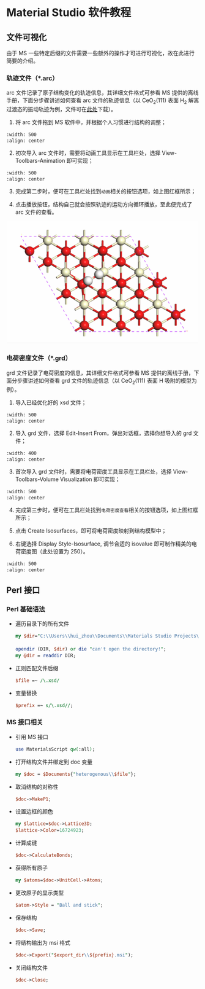 # Material Studio 软件教程

## 文件可视化

由于 MS 一些特定后缀的文件需要一些额外的操作才可进行可视化，故在此进行简要的介绍。

### 轨迹文件（\*.arc）

arc 文件记录了原子结构变化的轨迹信息，其详细文件格式可参看 MS 提供的离线手册，下面分步骤讲述如何查看 arc 文件的轨迹信息（以 CeO$_2$(111) 表面 H$_2$ 解离过渡态的振动轨迹为例，文件可在<a href="freq12.arc" target="_blank">此处</a>下载）。

1. 将 arc 文件拖到 MS 软件中，并根据个人习惯进行结构的调整；

```{image} freq1.png
:width: 500
:align: center
```

2. 初次导入 arc 文件时，需要将动画工具显示在工具栏处，选择 View-Toolbars-Animation 即可实现；

```{image} freq2.png
:width: 500
:align: center
```

3. 完成第二步时，便可在工具栏处找到`动画`相关的按钮选项，如上图红框所示；

4. 点击播放按钮，结构自己就会按照轨迹的运动方向循环播放，至此便完成了 arc 文件的查看。

<div align=center><img width=500 src="../_static/freq3.gif"></div>

### 电荷密度文件（\*.grd）

grd 文件记录了电荷密度的信息，其详细文件格式可参看 MS 提供的离线手册，下面分步骤讲述如何查看 grd 文件的轨迹信息（以 CeO$_2$(111) 表面 H 吸附的模型为例）。

1. 导入已经优化好的 xsd 文件；

```{image} grd1.png
:width: 500
:align: center
```

2. 导入 grd 文件，选择 Edit-Insert From，弹出对话框，选择你想导入的 grd 文件；

```{image} grd2.png
:width: 400
:align: center
```

3. 首次导入 grd 文件时，需要将电荷密度工具显示在工具栏处，选择 View-Toolbars-Volume Visualization 即可实现；

```{image} grd3.png
:width: 500
:align: center
```

4. 完成第三步时，便可在工具栏处找到`电荷密度查看`相关的按钮选项，如上图红框所示；

5. 点击 Create Isosurfaces，即可将电荷密度映射到结构模型中；

6. 右键选择 Display Style-Isosurface, 调节合适的 isovalue 即可制作精美的电荷密度图（此处设置为 250）。

```{image} grd4.png
:width: 500
:align: center
```

## Perl 接口

### Perl 基础语法

- 遍历目录下的所有文件

  ```perl
  my $dir="C:\\Users\\hui_zhou\\Documents\\Materials Studio Projects\\Default\\Documents\\catalysts";

  opendir (DIR, $dir) or die "can't open the directory!";
  my @dir = readdir DIR;
  ```

- 正则匹配文件后缀

  ```perl
  $file =~ /\.xsd/
  ```

- 变量替换
  ```perl
  $prefix =~ s/\.xsd//;
  ```

### MS 接口相关

- 引用 MS 接口

  ```perl
  use MaterialsScript qw(:all);
  ```

- 打开结构文件并绑定到 doc 变量

  ```perl
  my $doc = $Documents{"heterogenous\\$file"};
  ```

- 取消结构的对称性

  ```perl
  $doc->MakeP1;
  ```

- 设置边框的颜色

  ```perl
  my $lattice=$doc->Lattice3D;
  $lattice->Color=16724923;
  ```

- 计算成键

  ```perl
  $doc->CalculateBonds;
  ```

- 获得所有原子

  ```perl
  my $atoms=$doc->UnitCell->Atoms;
  ```

- 更改原子的显示类型

  ```perl
  $atom->Style = "Ball and stick";
  ```

- 保存结构

  ```perl
  $doc->Save;
  ```

- 将结构输出为 msi 格式

  ```perl
  $doc->Export("$export_dir\\${prefix}.msi");
  ```

- 关闭结构文件

  ```perl
  $doc->Close;
  ```
